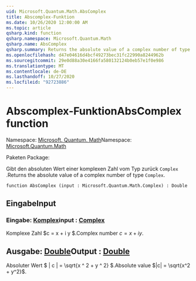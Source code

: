 ```yaml
---
uid: Microsoft.Quantum.Math.AbsComplex
title: Abscomplex-Funktion
ms.date: 10/26/2020 12:00:00 AM
ms.topic: article
qsharp.kind: function
qsharp.namespace: Microsoft.Quantum.Math
qsharp.name: AbsComplex
qsharp.summary: Returns the absolute value of a complex number of type `Complex`.
ms.openlocfilehash: d47e04616d4bcf49273bec31fc22990a8244962b
ms.sourcegitcommit: 29e0d88a30e4166fa580132124b0eb57e1f0e986
ms.translationtype: MT
ms.contentlocale: de-DE
ms.lasthandoff: 10/27/2020
ms.locfileid: "92723886"
---
```

# <a name="abscomplex-function"></a><span data-ttu-id="557f5-102">Abscomplex-Funktion</span><span class="sxs-lookup"><span data-stu-id="557f5-102">AbsComplex function</span></span>

<span data-ttu-id="557f5-103">Namespace: [Microsoft. Quantum. Math](xref:Microsoft.Quantum.Math)</span><span class="sxs-lookup"><span data-stu-id="557f5-103">Namespace: [Microsoft.Quantum.Math](xref:Microsoft.Quantum.Math)</span></span>

<span data-ttu-id="557f5-104">Paketen [](https://nuget.org/packages/)</span><span class="sxs-lookup"><span data-stu-id="557f5-104">Package: [](https://nuget.org/packages/)</span></span>


<span data-ttu-id="557f5-105">Gibt den absoluten Wert einer komplexen Zahl vom Typ zurück `Complex` .</span><span class="sxs-lookup"><span data-stu-id="557f5-105">Returns the absolute value of a complex number of type `Complex`.</span></span>

```qsharp
function AbsComplex (input : Microsoft.Quantum.Math.Complex) : Double
```


## <a name="input"></a><span data-ttu-id="557f5-106">Eingabe</span><span class="sxs-lookup"><span data-stu-id="557f5-106">Input</span></span>

### <a name="input--complex"></a><span data-ttu-id="557f5-107">Eingabe: [Komplex](xref:Microsoft.Quantum.Math.Complex)</span><span class="sxs-lookup"><span data-stu-id="557f5-107">input : [Complex](xref:Microsoft.Quantum.Math.Complex)</span></span>

<span data-ttu-id="557f5-108">Komplexe Zahl $c = x + i y $.</span><span class="sxs-lookup"><span data-stu-id="557f5-108">Complex number $c = x + i y$.</span></span>



## <a name="output--double"></a><span data-ttu-id="557f5-109">Ausgabe: [Double](xref:microsoft.quantum.lang-ref.double)</span><span class="sxs-lookup"><span data-stu-id="557f5-109">Output : [Double](xref:microsoft.quantum.lang-ref.double)</span></span>

<span data-ttu-id="557f5-110">Absoluter Wert $ | c | = \sqrt{x ^ 2 + y ^ 2} $.</span><span class="sxs-lookup"><span data-stu-id="557f5-110">Absolute value $|c| = \sqrt{x^2 + y^2}$.</span></span>